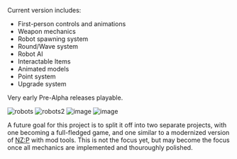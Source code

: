 Current version includes:
- First-person controls and animations
- Weapon mechanics
- Robot spawning system
- Round/Wave system
- Robot AI
- Interactable Items
- Animated models
- Point system
- Upgrade system

Very early Pre-Alpha releases playable.

![robots](https://github.com/user-attachments/assets/265a3707-feb4-4c6d-96c9-d06acc293b34)
![robots2](https://github.com/user-attachments/assets/cc556488-340c-451e-8e2a-80818aa214b6)
![image](https://github.com/user-attachments/assets/b8ce337e-6611-4a16-ac33-cf248f9f7aee)
![image](https://github.com/user-attachments/assets/24d2b5bf-907e-4006-8e6d-a342f78526eb)

A future goal for this project is to split it off into two separate projects, with one becoming a full-fledged game, and one similar to a modernized version of [NZ:P](https://github.com/nzp-team/nzportable) with mod tools. This is not the focus yet, but may become the focus once all mechanics are implemented and thouroughly polished.
